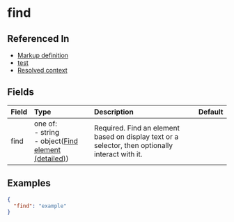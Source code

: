 
# find



## Referenced In

- [Markup definition](/docs/references/schemas/markup-definition)
- [test](/docs/references/schemas/test)
- [Resolved context](/docs/references/schemas/resolved-context)

## Fields

Field | Type | Description | Default
:-- | :-- | :-- | :--
find | one of:<br/>- string<br/>- object([Find element (detailed)](/docs/references/schemas/find-element-detailed)) | Required. Find an element based on display text or a selector, then optionally interact with it. | 

## Examples

```json
{
  "find": "example"
}
```
